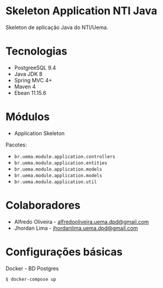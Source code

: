 Skeleton Application NTI Java
===============

Skeleton de aplicação Java do NTI/Uema.

# Tecnologias

  - PostgreeSQL 9.4
  - Java JDK 8
  - Spring MVC 4+
  - Maven 4
  - Ebean 11.15.6

# Módulos

 - Application Skeleton

Pacotes: 
- ``br.uema.module.application.controllers``
- ``br.uema.module.application.entities``
- ``br.uema.module.application.models``
- ``br.uema.module.application.models``
- ``br.uema.module.application.util``

# Colaboradores

  - Alfredo Oliveira - <alfredooliveira.uema.dpd@gmail.com>
  - Jhordan Lima - <jhordanlima.uema.dpd@gmail.com>

# Configurações básicas
Docker - BD Postgres

``$ docker-compose up``
